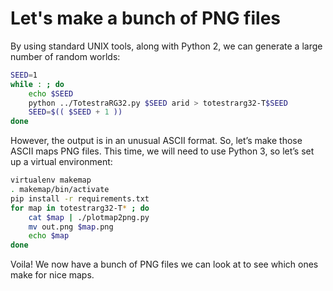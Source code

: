 # Let's make a bunch of PNG files

By using standard UNIX tools, along with Python 2, we can generate a large
number of random worlds:

```bash
SEED=1
while : ; do 
	echo $SEED 
	python ../TotestraRG32.py $SEED arid > totestrarg32-T$SEED
	SEED=$(( $SEED + 1 ))
done
```

However, the output is in an unusual ASCII format.  So, let’s make
those ASCII maps PNG files.  This time, we will need to use Python 3, so
let’s set up a virtual environment:

```bash
virtualenv makemap
. makemap/bin/activate
pip install -r requirements.txt
for map in totestrarg32-T* ; do 
	cat $map | ./plotmap2png.py 
	mv out.png $map.png
	echo $map
done
```

Voila!  We now have a bunch of PNG files we can look at to see which ones
make for nice maps.

